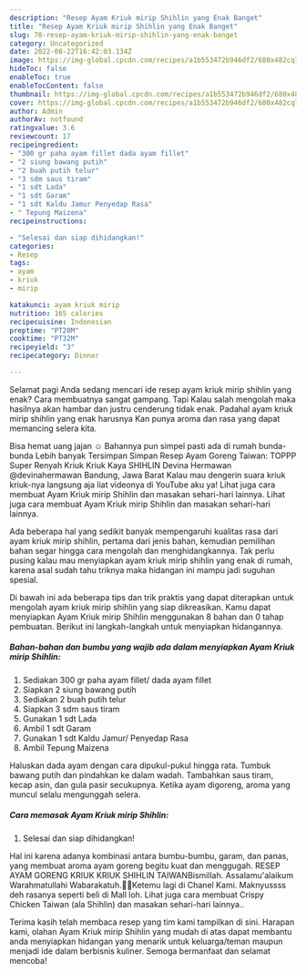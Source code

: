 ```yaml
---
description: "Resep Ayam Kriuk mirip Shihlin yang Enak Banget"
title: "Resep Ayam Kriuk mirip Shihlin yang Enak Banget"
slug: 78-resep-ayam-kriuk-mirip-shihlin-yang-enak-banget
category: Uncategorized
date: 2022-08-22T16:42:03.134Z
image: https://img-global.cpcdn.com/recipes/a1b553472b946df2/680x482cq70/ayam-kriuk-mirip-shihlin-foto-resep-utama.jpg
hideToc: false
enableToc: true
enableTocContent: false
thumbnail: https://img-global.cpcdn.com/recipes/a1b553472b946df2/680x482cq70/ayam-kriuk-mirip-shihlin-foto-resep-utama.jpg
cover: https://img-global.cpcdn.com/recipes/a1b553472b946df2/680x482cq70/ayam-kriuk-mirip-shihlin-foto-resep-utama.jpg
author: Admin
authorAv: notfound
ratingvalue: 3.6
reviewcount: 17
recipeingredient:
- "300 gr paha ayam fillet dada ayam fillet"
- "2 siung bawang putih"
- "2 buah putih telur"
- "3 sdm saus tiram"
- "1 sdt Lada"
- "1 sdt Garam"
- "1 sdt Kaldu Jamur Penyedap Rasa"
- " Tepung Maizena"
recipeinstructions:

- "Selesai dan siap dihidangkan!"
categories:
- Resep
tags:
- ayam
- kriuk
- mirip

katakunci: ayam kriuk mirip 
nutrition: 165 calories
recipecuisine: Indonesian
preptime: "PT20M"
cooktime: "PT32M"
recipeyield: "3"
recipecategory: Dinner

---
```



Selamat pagi Anda sedang mencari ide resep ayam kriuk mirip shihlin yang enak? Cara membuatnya sangat gampang. Tapi Kalau salah mengolah maka hasilnya akan hambar dan justru cenderung tidak enak. Padahal ayam kriuk mirip shihlin yang enak harusnya Kan punya aroma dan rasa yang dapat memancing selera kita.


Bisa hemat uang jajan ☺️ Bahannya pun simpel pasti ada di rumah bunda-bunda Lebih banyak Tersimpan Simpan Resep Ayam Goreng Taiwan: TOPPP Super Renyah Kriuk Kriuk Kaya SHIHLIN Devina Hermawan @devinahermawan Bandung, Jawa Barat Kalau mau dengerin suara kriuk kriuk-nya langsung aja liat videonya di YouTube aku ya! Lihat juga cara membuat Ayam Kriuk mirip Shihlin dan masakan sehari-hari lainnya. Lihat juga cara membuat Ayam Kriuk mirip Shihlin dan masakan sehari-hari lainnya.

Ada beberapa hal yang sedikit banyak mempengaruhi kualitas rasa dari ayam kriuk mirip shihlin, pertama dari jenis bahan, kemudian pemilihan bahan segar hingga cara mengolah dan menghidangkannya. Tak perlu pusing kalau mau menyiapkan ayam kriuk mirip shihlin yang enak di rumah, karena asal sudah tahu triknya maka hidangan ini mampu jadi suguhan spesial.


Di bawah ini ada beberapa tips dan trik praktis yang dapat diterapkan untuk mengolah ayam kriuk mirip shihlin yang siap dikreasikan. Kamu dapat menyiapkan Ayam Kriuk mirip Shihlin menggunakan 8 bahan dan 0 tahap pembuatan. Berikut ini langkah-langkah untuk menyiapkan hidangannya.

<!--inarticleads1-->

##### Bahan-bahan dan bumbu yang wajib ada dalam menyiapkan Ayam Kriuk mirip Shihlin:

1. Sediakan 300 gr paha ayam fillet/ dada ayam fillet
1. Siapkan 2 siung bawang putih
1. Sediakan 2 buah putih telur
1. Siapkan 3 sdm saus tiram
1. Gunakan 1 sdt Lada
1. Ambil 1 sdt Garam
1. Gunakan 1 sdt Kaldu Jamur/ Penyedap Rasa
1. Ambil  Tepung Maizena


Haluskan dada ayam dengan cara dipukul-pukul hingga rata. Tumbuk bawang putih dan pindahkan ke dalam wadah. Tambahkan saus tiram, kecap asin, dan gula pasir secukupnya. Ketika ayam digoreng, aroma yang muncul selalu mengunggah selera. 

<!--inarticleads2-->

##### Cara memasak Ayam Kriuk mirip Shihlin:


1. Selesai dan siap dihidangkan!

Hal ini karena adanya kombinasi antara bumbu-bumbu, garam, dan panas, yang membuat aroma ayam goreng begitu kuat dan menggugah. RESEP AYAM GORENG KRIUK KRIUK SHIHLIN TAIWANBismillah. Assalamu&#39;alaikum Warahmatullahi Wabarakatuh.🙏🏻Ketemu lagi di Chanel Kami. Maknyussss deh rasanya seperti beli di Mall loh. Lihat juga cara membuat Crispy Chicken Taiwan (ala Shihlin) dan masakan sehari-hari lainnya.. 

Terima kasih telah membaca resep yang tim kami tampilkan di sini. Harapan kami, olahan Ayam Kriuk mirip Shihlin yang mudah di atas dapat membantu anda menyiapkan hidangan yang menarik untuk keluarga/teman maupun menjadi ide dalam berbisnis kuliner. Semoga bermanfaat dan selamat mencoba!
